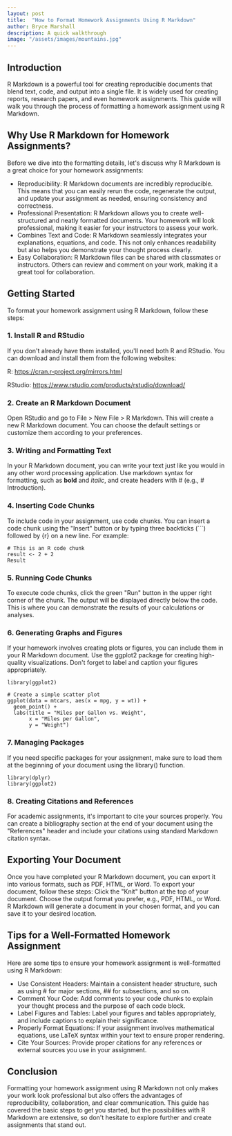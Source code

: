```yaml
---
layout: post
title:  "How to Format Homework Assignments Using R Markdown"
author: Bryce Marshall
description: A quick walkthrough   
image: "/assets/images/mountains.jpg"
---
```


## Introduction
R Markdown is a powerful tool for creating reproducible documents that blend text, code, and output into a single file. It is widely used for creating reports, research papers, and even homework assignments. This guide will walk you through the process of formatting a homework assignment using R Markdown.
## Why Use R Markdown for Homework Assignments?
Before we dive into the formatting details, let's discuss why R Markdown is a great choice for your homework assignments:
  - Reproducibility: R Markdown documents are incredibly reproducible. This means that you can easily rerun the code, regenerate the        output, and update your assignment as needed, ensuring consistency and correctness.
  - Professional Presentation: R Markdown allows you to create well-structured and neatly formatted documents. Your homework will look      professional, making it easier for your instructors to assess your work.
  - Combines Text and Code: R Markdown seamlessly integrates your explanations, equations, and code. This not only enhances readability     but also helps you demonstrate your thought process clearly.
  - Easy Collaboration: R Markdown files can be shared with classmates or instructors. Others can review and comment on your work,          making   it a great tool for collaboration.
## Getting Started
To format your homework assignment using R Markdown, follow these steps:
### 1. Install R and RStudio
If you don't already have them installed, you'll need both R and RStudio. You can download and install them from the following websites:

R: https://cran.r-project.org/mirrors.html

RStudio: https://www.rstudio.com/products/rstudio/download/
### 2. Create an R Markdown Document
Open RStudio and go to File > New File > R Markdown. This will create a new R Markdown document. You can choose the default settings or customize them according to your preferences.
### 3. Writing and Formatting Text
In your R Markdown document, you can write your text just like you would in any other word processing application. Use markdown syntax for formatting, such as **bold** and *italic*, and create headers with # (e.g., # Introduction).
### 4. Inserting Code Chunks
To include code in your assignment, use code chunks. You can insert a code chunk using the "Insert" button or by typing three backticks (```) followed by {r} on a new line. For example:
```
# This is an R code chunk 
result <- 2 + 2 
Result
```
### 5. Running Code Chunks
To execute code chunks, click the green "Run" button in the upper right corner of the chunk. The output will be displayed directly below the code. This is where you can demonstrate the results of your calculations or analyses.
### 6. Generating Graphs and Figures
If your homework involves creating plots or figures, you can include them in your R Markdown document. Use the ggplot2 package for creating high-quality visualizations. Don't forget to label and caption your figures appropriately.
```
library(ggplot2)

# Create a simple scatter plot
ggplot(data = mtcars, aes(x = mpg, y = wt)) +
  geom_point() +
  labs(title = "Miles per Gallon vs. Weight",
       x = "Miles per Gallon",
       y = "Weight")
```
### 7. Managing Packages
If you need specific packages for your assignment, make sure to load them at the beginning of your document using the library() function.
```
library(dplyr)
library(ggplot2)
```
### 8. Creating Citations and References
For academic assignments, it's important to cite your sources properly. You can create a bibliography section at the end of your document using the "References" header and include your citations using standard Markdown citation syntax.
## Exporting Your Document
Once you have completed your R Markdown document, you can export it into various formats, such as PDF, HTML, or Word. To export your document, follow these steps:
Click the "Knit" button at the top of your document.
Choose the output format you prefer, e.g., PDF, HTML, or Word.
R Markdown will generate a document in your chosen format, and you can save it to your desired location.
## Tips for a Well-Formatted Homework Assignment
Here are some tips to ensure your homework assignment is well-formatted using R Markdown:
  - Use Consistent Headers: Maintain a consistent header structure, such as using # for major sections, ## for subsections, and so on.
  - Comment Your Code: Add comments to your code chunks to explain your thought process and the purpose of each code block.
  - Label Figures and Tables: Label your figures and tables appropriately, and include captions to explain their significance.
  - Properly Format Equations: If your assignment involves mathematical equations, use LaTeX syntax within your text to ensure proper       rendering.
  - Cite Your Sources: Provide proper citations for any references or external sources you use in your assignment.
## Conclusion
Formatting your homework assignment using R Markdown not only makes your work look professional but also offers the advantages of reproducibility, collaboration, and clear communication. This guide has covered the basic steps to get you started, but the possibilities with R Markdown are extensive, so don't hesitate to explore further and create assignments that stand out.



